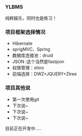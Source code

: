 ### YLBMS

纯粹娱乐，同时也是练习！

### 项目框架选择情况

* Hibernate
* sprigMVC、Spring
* 数据库连接池：druid
* JSON :这个当然是fastjson
* 权限管理：shiro
* 前端选择：DWZ+JQUERY+Ztree

### 项目其他说

*   第一次使用git
*   下次说~
*   下次说~
*   下次说~


目前正在开发中.....